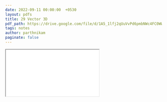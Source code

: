 ```yaml
---
date: 2022-09-11 00:00:00  +0530
layout: pdfs
title: 29 Vector 3D
pdf_path: https://drive.google.com/file/d/1A5_1lfj2qUuVvPd6pmbNWc4FC0WWu_z3/preview?usp=sharing
tags: notes
author: parthnikam
paginate: false
---
```


<iframe class="embed-pdf" src="{{ page.pdf_path }}#toolbar=0" seamless="seamless" scrolling="no" style="overflow:hidden"></iframe>
